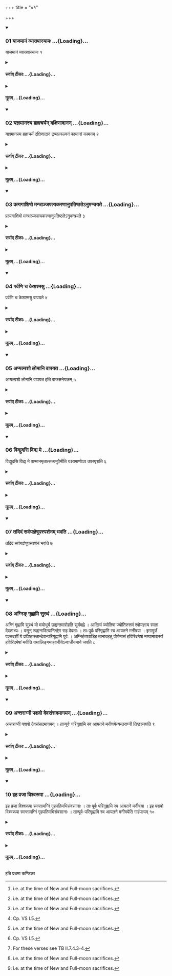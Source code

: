 +++
title = "०१"

+++

<div class="js_include" includetitle="true" newlevelforh1="3" unfilled url="/vedAH_yajuH/taittirIyam/sUtram/ApastambaH/shrautam/vishvAsa-prastutiH/04/01/01_yAjamAnaM_vyAkhyAsyAmaH.md">
<details open><summary><h3>01 याजमानं व्याख्यास्यामः ...{Loading}...</h3></summary>

याजमानं व्याख्यास्यामः १
</details>
</div>
<div class="js_include collapsed" newlevelforh1="4" title="सर्वाष् टीकाः" unfilled url="/vedAH_yajuH/taittirIyam/sUtram/ApastambaH/shrautam/sarvASh_TIkAH/04/01/01_yAjamAnaM_vyAkhyAsyAmaH.md">
<details><summary><h4>सर्वाष् टीकाः ...{Loading}...</h4></summary>
<details><summary>थिते</summary>

1. We shall explain the duties of a sacrificer.
</details>
</details>
</div>
<div class="js_include collapsed" newlevelforh1="4" title="मूलम्" unfilled url="/vedAH_yajuH/taittirIyam/sUtram/ApastambaH/shrautam/mUlam/04/01/01_yAjamAnaM_vyAkhyAsyAmaH.md">
<details><summary><h4>मूलम् ...{Loading}...</h4></summary>

याजमानं व्याख्यास्यामः १
</details>
</div>
<div class="js_include" includetitle="true" newlevelforh1="3" unfilled url="/vedAH_yajuH/taittirIyam/sUtram/ApastambaH/shrautam/vishvAsa-prastutiH/04/01/02_yajnamAnasya_brahmacharyan_daxiNAdAnan.md">
<details open><summary><h3>02 यज्ञमानस्य ब्रह्मचर्यन् दक्षिणादानन् ...{Loading}...</h3></summary>

यज्ञमानस्य ब्रह्मचर्यं दक्षिणादानं द्रव्यप्रकल्पनं कामानां कामनम् २
</details>
</div>
<div class="js_include collapsed" newlevelforh1="4" title="सर्वाष् टीकाः" unfilled url="/vedAH_yajuH/taittirIyam/sUtram/ApastambaH/shrautam/sarvASh_TIkAH/04/01/02_yajnamAnasya_brahmacharyan_daxiNAdAnan.md">
<details><summary><h4>सर्वाष् टीकाः ...{Loading}...</h4></summary>
<details><summary>थिते</summary>

2. To observe celibacy, to give gifts, to arrange the things (necessary for sacrfice), to have desires (are) the duties of the sacrificer.
</details>
</details>
</div>
<div class="js_include collapsed" newlevelforh1="4" title="मूलम्" unfilled url="/vedAH_yajuH/taittirIyam/sUtram/ApastambaH/shrautam/mUlam/04/01/02_yajnamAnasya_brahmacharyan_daxiNAdAnan.md">
<details><summary><h4>मूलम् ...{Loading}...</h4></summary>

यज्ञमानस्य ब्रह्मचर्यं दक्षिणादानं द्रव्यप्रकल्पनं कामानां कामनम् २
</details>
</div>
<div class="js_include" includetitle="true" newlevelforh1="3" unfilled url="/vedAH_yajuH/taittirIyam/sUtram/ApastambaH/shrautam/vishvAsa-prastutiH/04/01/03_pratyagAshiSho_mantrAnjapatyakaraNAnupatiShThate-numantrayate.md">
<details open><summary><h3>03 प्रत्यगाशिषो मन्त्राञ्जपत्यकरणानुपतिष्ठतेऽनुमन्त्रयते ...{Loading}...</h3></summary>

प्रत्यगाशिषो मन्त्राञ्जपत्यकरणानुपतिष्ठतेऽनुमन्त्रयते ३
</details>
</div>
<div class="js_include collapsed" newlevelforh1="4" title="सर्वाष् टीकाः" unfilled url="/vedAH_yajuH/taittirIyam/sUtram/ApastambaH/shrautam/sarvASh_TIkAH/04/01/03_pratyagAshiSho_mantrAnjapatyakaraNAnupatiShThate-numantrayate.md">
<details><summary><h4>सर्वाष् टीकाः ...{Loading}...</h4></summary>
<details><summary>थिते</summary>

3. He mutters formulae containing blessings for himself, and not referring to actions; he stands near praising (some objects when necessary); (or) addresses (some objects when necessary) with formulae.
</details>
</details>
</div>
<div class="js_include collapsed" newlevelforh1="4" title="मूलम्" unfilled url="/vedAH_yajuH/taittirIyam/sUtram/ApastambaH/shrautam/mUlam/04/01/03_pratyagAshiSho_mantrAnjapatyakaraNAnupatiShThate-numantrayate.md">
<details><summary><h4>मूलम् ...{Loading}...</h4></summary>

प्रत्यगाशिषो मन्त्राञ्जपत्यकरणानुपतिष्ठतेऽनुमन्त्रयते ३
</details>
</div>
<div class="js_include" includetitle="true" newlevelforh1="3" unfilled url="/vedAH_yajuH/taittirIyam/sUtram/ApastambaH/shrautam/vishvAsa-prastutiH/04/01/04_parvaNi_cha_keshashmashru.md">
<details open><summary><h3>04 पर्वणि च केशश्मश्रु ...{Loading}...</h3></summary>

पर्वणि च केशश्मश्रु वापयते ४
</details>
</div>
<div class="js_include collapsed" newlevelforh1="4" title="सर्वाष् टीकाः" unfilled url="/vedAH_yajuH/taittirIyam/sUtram/ApastambaH/shrautam/sarvASh_TIkAH/04/01/04_parvaNi_cha_keshashmashru.md">
<details><summary><h4>सर्वाष् टीकाः ...{Loading}...</h4></summary>
<details><summary>थिते</summary>

4. And on the joint-days[^1] he gets his hair shaved.  

[^1]: i.e. at the time of New and Full-moon sacrifices.
</details>
</details>
</div>
<div class="js_include collapsed" newlevelforh1="4" title="मूलम्" unfilled url="/vedAH_yajuH/taittirIyam/sUtram/ApastambaH/shrautam/mUlam/04/01/04_parvaNi_cha_keshashmashru.md">
<details><summary><h4>मूलम् ...{Loading}...</h4></summary>

पर्वणि च केशश्मश्रु वापयते ४
</details>
</div>
<div class="js_include" includetitle="true" newlevelforh1="3" unfilled url="/vedAH_yajuH/taittirIyam/sUtram/ApastambaH/shrautam/vishvAsa-prastutiH/04/01/05_apyalpasho_lomAni_vApayata.md">
<details open><summary><h3>05 अप्यल्पशो लोमानि वापयत ...{Loading}...</h3></summary>

अप्यल्पशो लोमानि वापयत इति वाजसनेयकम् ५
</details>
</div>
<div class="js_include collapsed" newlevelforh1="4" title="सर्वाष् टीकाः" unfilled url="/vedAH_yajuH/taittirIyam/sUtram/ApastambaH/shrautam/sarvASh_TIkAH/04/01/05_apyalpasho_lomAni_vApayata.md">
<details><summary><h4>सर्वाष् टीकाः ...{Loading}...</h4></summary>
<details><summary>थिते</summary>

5. “Even a little hair on the body he should get shaved” this is said in a Vājasaneyaka-text.[^1]   

[^1]: Not identified.
</details>
</details>
</div>
<div class="js_include collapsed" newlevelforh1="4" title="मूलम्" unfilled url="/vedAH_yajuH/taittirIyam/sUtram/ApastambaH/shrautam/mUlam/04/01/05_apyalpasho_lomAni_vApayata.md">
<details><summary><h4>मूलम् ...{Loading}...</h4></summary>

अप्यल्पशो लोमानि वापयत इति वाजसनेयकम् ५
</details>
</div>
<div class="js_include" includetitle="true" newlevelforh1="3" unfilled url="/vedAH_yajuH/taittirIyam/sUtram/ApastambaH/shrautam/vishvAsa-prastutiH/04/01/06_vidyudasi_vidya_me.md">
<details open><summary><h3>06 विद्युदसि विद्य मे ...{Loading}...</h3></summary>

विद्युदसि विद्य मे पाप्मानमृतात्सत्यमुपैमीति यक्ष्यमाणोऽप उपस्पृशति ६
</details>
</div>
<div class="js_include collapsed" newlevelforh1="4" title="सर्वाष् टीकाः" unfilled url="/vedAH_yajuH/taittirIyam/sUtram/ApastambaH/shrautam/sarvASh_TIkAH/04/01/06_vidyudasi_vidya_me.md">
<details><summary><h4>सर्वाष् टीकाः ...{Loading}...</h4></summary>
<details><summary>थिते</summary>

6. When he is going to perform a sacrifice, he touches water with vidyudasi vidya me pāpmānam[^1] anr̥tāt satyamupaimi[^2]   

[^1]: TB III. 10.9.2.  

[^2]: Cp. VS I.5.
</details>
</details>
</div>
<div class="js_include collapsed" newlevelforh1="4" title="मूलम्" unfilled url="/vedAH_yajuH/taittirIyam/sUtram/ApastambaH/shrautam/mUlam/04/01/06_vidyudasi_vidya_me.md">
<details><summary><h4>मूलम् ...{Loading}...</h4></summary>

विद्युदसि विद्य मे पाप्मानमृतात्सत्यमुपैमीति यक्ष्यमाणोऽप उपस्पृशति ६
</details>
</div>
<div class="js_include" includetitle="true" newlevelforh1="3" unfilled url="/vedAH_yajuH/taittirIyam/sUtram/ApastambaH/shrautam/vishvAsa-prastutiH/04/01/07_tadidaM_sarvayajneShUpasparshanam_bhavati.md">
<details open><summary><h3>07 तदिदं सर्वयज्ञेषूपस्पर्शनम् भवति ...{Loading}...</h3></summary>

तदिदं सर्वयज्ञेषूपस्पर्शनं भवति ७
</details>
</div>
<div class="js_include collapsed" newlevelforh1="4" title="सर्वाष् टीकाः" unfilled url="/vedAH_yajuH/taittirIyam/sUtram/ApastambaH/shrautam/sarvASh_TIkAH/04/01/07_tadidaM_sarvayajneShUpasparshanam_bhavati.md">
<details><summary><h4>सर्वाष् टीकाः ...{Loading}...</h4></summary>
<details><summary>थिते</summary>

7. In all the (Śrauta-) sacrifices this touching (of water) takes place.
</details>
</details>
</div>
<div class="js_include collapsed" newlevelforh1="4" title="मूलम्" unfilled url="/vedAH_yajuH/taittirIyam/sUtram/ApastambaH/shrautam/mUlam/04/01/07_tadidaM_sarvayajneShUpasparshanam_bhavati.md">
<details><summary><h4>मूलम् ...{Loading}...</h4></summary>

तदिदं सर्वयज्ञेषूपस्पर्शनं भवति ७
</details>
</div>
<div class="js_include" includetitle="true" newlevelforh1="3" unfilled url="/vedAH_yajuH/taittirIyam/sUtram/ApastambaH/shrautam/vishvAsa-prastutiH/04/01/08_agni~N_gRhNAmi_surathaM.md">
<details open><summary><h3>08 अग्निङ् गृह्णामि सुरथं ...{Loading}...</h3></summary>

अग्निं गृह्णामि सुरथं यो मयोभूर्य उद्यन्तमारोहति सूर्यमह्ने । आदित्यं ज्योतिषां ज्योतिरुत्तमं श्वोयज्ञाय रमतां देवताभ्यः । वसून् रूद्रानादित्यानिन्द्रेण सह देवताः । ताः पूर्वः परिगृह्णामि स्व आयतने मनीषया । इमामूर्जं पञ्चदशीं ये प्रविष्टास्तान्देवान्परिगृह्णामि पूर्वः । अग्निर्हव्यवाडिह तानावहतु पौर्णमासं हविरिदमेषां मय्यामावास्यं हविरिदमेषां मयीति यथालिङ्गमाहवनीयेऽन्वाधीयमाने जपति ८
</details>
</div>
<div class="js_include collapsed" newlevelforh1="4" title="सर्वाष् टीकाः" unfilled url="/vedAH_yajuH/taittirIyam/sUtram/ApastambaH/shrautam/sarvASh_TIkAH/04/01/08_agni~N_gRhNAmi_surathaM.md">
<details><summary><h4>सर्वाष् टीकाः ...{Loading}...</h4></summary>
<details><summary>थिते</summary>

8. When fuel is being put into the Āhavanīya,[^1] (the sacrificer) mutters the following formulae in accordance with the characteristic mark (word in the formula)[^2] : agnim grhnāmi...[^3]   

[^1]: See I.1.2.-7.  

[^2]: This refers to the third verse.  

[^3]: For these verses see TB II.7.4.3-4.
</details>
</details>
</div>
<div class="js_include collapsed" newlevelforh1="4" title="मूलम्" unfilled url="/vedAH_yajuH/taittirIyam/sUtram/ApastambaH/shrautam/mUlam/04/01/08_agni~N_gRhNAmi_surathaM.md">
<details><summary><h4>मूलम् ...{Loading}...</h4></summary>

अग्निं गृह्णामि सुरथं यो मयोभूर्य उद्यन्तमारोहति सूर्यमह्ने । आदित्यं ज्योतिषां ज्योतिरुत्तमं श्वोयज्ञाय रमतां देवताभ्यः । वसून् रूद्रानादित्यानिन्द्रेण सह देवताः । ताः पूर्वः परिगृह्णामि स्व आयतने मनीषया । इमामूर्जं पञ्चदशीं ये प्रविष्टास्तान्देवान्परिगृह्णामि पूर्वः । अग्निर्हव्यवाडिह तानावहतु पौर्णमासं हविरिदमेषां मय्यामावास्यं हविरिदमेषां मयीति यथालिङ्गमाहवनीयेऽन्वाधीयमाने जपति ८
</details>
</div>
<div class="js_include" includetitle="true" newlevelforh1="3" unfilled url="/vedAH_yajuH/taittirIyam/sUtram/ApastambaH/shrautam/vishvAsa-prastutiH/04/01/09_antarAgnI_pashavo_devasaMsadamAgaman.md">
<details open><summary><h3>09 अन्तराग्नी पशवो देवसंसदमागमन् ...{Loading}...</h3></summary>

अन्तराग्नी पशवो देवसंसदमागमन् । तान्पूर्वः परिगृह्णामि स्व आयतने मनीषयेत्यन्तराग्नी तिष्ठञ्जपति ९
</details>
</div>
<div class="js_include collapsed" newlevelforh1="4" title="सर्वाष् टीकाः" unfilled url="/vedAH_yajuH/taittirIyam/sUtram/ApastambaH/shrautam/sarvASh_TIkAH/04/01/09_antarAgnI_pashavo_devasaMsadamAgaman.md">
<details><summary><h4>सर्वाष् टीकाः ...{Loading}...</h4></summary>
<details><summary>थिते</summary>

9. Standing in between the two fires he mutters antarāgni paśavo devasaṁsadamāgaman....[^1]   

[^1]: TB III.7.4.
</details>
</details>
</div>
<div class="js_include collapsed" newlevelforh1="4" title="मूलम्" unfilled url="/vedAH_yajuH/taittirIyam/sUtram/ApastambaH/shrautam/mUlam/04/01/09_antarAgnI_pashavo_devasaMsadamAgaman.md">
<details><summary><h4>मूलम् ...{Loading}...</h4></summary>

अन्तराग्नी पशवो देवसंसदमागमन् । तान्पूर्वः परिगृह्णामि स्व आयतने मनीषयेत्यन्तराग्नी तिष्ठञ्जपति ९
</details>
</div>
<div class="js_include" includetitle="true" newlevelforh1="3" unfilled url="/vedAH_yajuH/taittirIyam/sUtram/ApastambaH/shrautam/vishvAsa-prastutiH/04/01/10_iha_prajA_vishvarUpA.md">
<details open><summary><h3>10 इह प्रजा विश्वरूपा ...{Loading}...</h3></summary>

इह प्रजा विश्वरूपा रमन्तामग्निं गृहपतिमभिसंवसानाः । ताः पूर्वः परिगृह्णामि स्व आयतने मनीषया । इह पशवो विश्वरूपा रमन्तामग्निं गृहपतिमभिसंवसानाः । तान्पूर्वः परिगृह्णामि स्व आयतने मनीषयेति गार्हपत्यम् १०
</details>
</div>
<div class="js_include collapsed" newlevelforh1="4" title="सर्वाष् टीकाः" unfilled url="/vedAH_yajuH/taittirIyam/sUtram/ApastambaH/shrautam/sarvASh_TIkAH/04/01/10_iha_prajA_vishvarUpA.md">
<details><summary><h4>सर्वाष् टीकाः ...{Loading}...</h4></summary>
<details><summary>थिते</summary>

10. He addresses the Gārhapatya with iha prajā viśvarūpāḥ...[^1]  

[^1]: TB III.7.4.4-5.
</details>
</details>
</div>
<div class="js_include collapsed" newlevelforh1="4" title="मूलम्" unfilled url="/vedAH_yajuH/taittirIyam/sUtram/ApastambaH/shrautam/mUlam/04/01/10_iha_prajA_vishvarUpA.md">
<details><summary><h4>मूलम् ...{Loading}...</h4></summary>

इह प्रजा विश्वरूपा रमन्तामग्निं गृहपतिमभिसंवसानाः । ताः पूर्वः परिगृह्णामि स्व आयतने मनीषया । इह पशवो विश्वरूपा रमन्तामग्निं गृहपतिमभिसंवसानाः । तान्पूर्वः परिगृह्णामि स्व आयतने मनीषयेति गार्हपत्यम् १०
</details>
</div>

  
इति प्रथमा कण्डिका 
